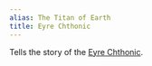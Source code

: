 ```yaml
---
alias: The Titan of Earth
title: Eyre Chthonic
---
```


Tells the story of the [Eyre Chthonic](Eyre%20Chthonic.md).
